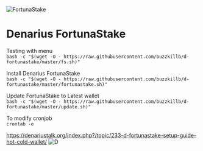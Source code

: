 ![FortunaStake](https://i.imgur.com/ZO4lDWT.png)
# Denarius FortunaStake

Testing with menu  
```bash -c "$(wget -O - https://raw.githubusercontent.com/buzzkillb/d-fortunastake/master/fs.sh)"```  

Install Denarius FortunaStake  
```bash -c "$(wget -O - https://raw.githubusercontent.com/buzzkillb/d-fortunastake/master/fortunastake.sh)"```

Update FortunaStake to Latest wallet  
```bash -c "$(wget -O - https://raw.githubusercontent.com/buzzkillb/d-fortunastake/master/update.sh)"```

To modify cronjob  
```crontab -e```

https://denariustalk.org/index.php?/topic/233-d-fortunastake-setup-guide-hot-cold-wallet/
![D](https://i.imgur.com/XwZtq86.gif)
